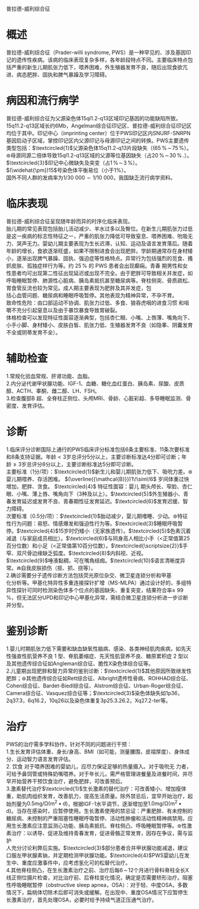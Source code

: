 普拉德-威利综合征  
# 概述  
普拉德-威利综合征（Prader-willi syndrome, PWS）是一种罕见的、涉及基因印记的遗传性疾病。该病的临床表现复杂多样，各年龄段特点不同。主要临床特点包括严重的新生儿期肌张力低下，喂养困难，外生殖器发育不良，随后出现食欲亢进、病态肥胖、固执和脾气暴躁及学习障碍。  
# 病因和流行病学  
普拉德-威利综合征为父源染色体15ql1.2-q13区域印记基因的功能缺陷所致。15q11.2-q13区域长约6Mb，Angelman综合征印记区、普拉德-威利综合征印记区均位于其中。印记中心（imprinting center）位于PWS印记区内SNURF-SNRPN基因启动子区域，掌控印记区内父源印记与母源印记之间的转换。PWS主要遗传类型包括：$\textcircled{1}$父源染色体15q11.2-q13片段缺失（$(65\,\%\!\sim\!75\,\%$）。$\circledcirc$母源同源二倍体导致15ql1.2-q13区域的父源等位基因缺失（占$20\,\%\!\sim\!30\,\%\,.$）。$\textcircled{3}$印记中心微缺失及突变（占$1\,\%\!\sim\!3\,\%$）。$(\widehat{\pm})15$号染色体平衡易位（小于$1\%$）。  
国外不同人群的发病率为$1/30\ 000{\sim}1/10\ 000$，我国缺乏流行病学资料。  
# 临床表现  
普拉德-威利综合征呈现随年龄而异的时序化临床表现。  
胎儿期的常见表现包括胎儿活动减少、羊水过多以及臀位。在新生儿期肌张力过低是这一疾病的标志性特征之一，严重的肌张力降低可导致窒息、喂养困难、吮吸无力、哭声无力。婴幼儿期主要表现为生长迟滞，认知、运动及语言发育落后。随着年龄的增长，食欲逐渐旺盛，如果不限制进食会出现肥胖。学龄期通常存在身材矮小，逐渐出现脾气暴躁、固执、强迫症等性格特点。异常行为包括强烈的觅食、搔抓皮肤、孤独症样行为等。约 $25\,\%$ 的 PWS  患者会出现癫痫。青春 期男性和女性患者均可出现第二性征出现延迟或出现不完全。由于肥胖可导致相关并发症，如呼吸睡眠暂停、肺源性心脏病、胰岛素抵抗甚至糖尿病等。脊柱侧突、骨质疏松、胃食管反流也较为常见。成人期主要表现为肥胖及其并发症，包  
括心血管问题、糖尿病和睡眠呼吸暂停。其他表现为精神异常，不孕不育。  
致命性危险：由口部运动不协调、肌张力过低、多食、狼吞虎咽的进食习惯 和咀嚼不充分引起窒息以及由于暴饮暴食导致胃破裂。  
体格检查可以发现特征性面容逐渐典型，包括杏仁眼、小嘴、上唇薄、嘴角向下、小手小脚、身材矮小、皮肤白皙、肌张力低、生殖器发育不良（如隐睾、阴囊发育不全或阴蒂发育不全）。  
# 辅助检查  
1.常规化验血常规、肝肾功能、血脂。  
2.内分泌代谢甲状腺功能、IGF-1、血糖、糖化血红蛋白、胰岛素、尿酸、皮质醇、ACTH、睾酮、雌二醇、LH、FSH。  
3.检查腹部B 超、全脊柱正侧位、头颅MRI、骨龄、心脏彩超、多导睡眠监测、骨密度、发育评估。  
# 诊断  
1.临床评分诊断国际上通行的PWS临床评分标准包括6条主要标准、11条次要标准和8条支持证据。年龄${<}3$岁总评分5分以上，主要诊断标准达4分即可诊断；年龄${\geqslant}3$岁总评分8分以上，主要诊断标准达5分即可诊断。  
主要标准（1分/项）：$\textcircled{1}$新生儿和婴儿期肌张力低下、吸吮力差。$\circledcirc$婴儿期喂养、存活困难。 $(\overline{{\mathcal{B}}})1\!\sim\!6$ 岁间体重过快增加，肥胖、贪食。 $\textcircled{4}$ 特征性面容：婴儿 期头颅长、窄脸、杏仁眼、小嘴、薄上唇、嘴角向下（3种及以上）。$\textcircled{5}$外生殖器小、青春发育延迟或发育不良、青春期性征发育延迟。$\textcircled{6}$发育迟缓、智力障碍。  
次要标准（0.5分/项）：$\textcircled{1}$胎动减少，婴儿期嗜睡、少动。$\circledcirc$特征性行为问题：易怒、情感爆发和强迫性行为等。$\textcircled{3}$睡眠呼吸暂停。$\textcircled{4}$15岁时仍矮小（无家族遗传）。$\textcircled{5}$色素沉着减退（与家庭成员相比）。$\textcircled{6}$与同身高人相比小手（$<$正常值第25百分位数）和小足（$<$正常值第10百分位数）。$\textcircled{\scriptsize{2}}$手窄、双尺骨边缘缺乏弧度。$\textcircled{8}$内斜视、近视。$\textcircled{9}$唾液黏稠，可在嘴角结痂。$\textcircled{10}$语言清晰度异常。$\Cap$自我皮肤损伤（抠、抓、挠等）。  
2.确诊需要分子遗传诊断方法包括荧光原位杂交、微卫星连锁分析和甲基  
化分析等。甲基化特异性多重连接探针扩增（MS-MLPA）通过设计好的，多组特异性探针可同时检测染色体多个位点的基因缺失、重复突变，结果符合率≥ $99\,\%$，但无法区分UPD和印记中心甲基化异常，需结合微卫星连锁分析进一步诊断并分型。  
# 鉴别诊断  
1.婴儿时期肌张力低下需要和缺血缺氧性脑病、感染、各类神经肌肉疾病，如先天性强直性肌营养不良 1 型、脊肌萎缩症、先天性肌营养不良、糖原累积症 2 型以及其他遗传综合征如Angleman综合征、脆性X染色体综合征等。  
2.儿童期出现肥胖和智力异常的鉴别诊断：$\textcircled{1}$其他原因所致继发性肥胖；$\circledcirc$其他遗传综合征如Rett综合征、Albright遗传性骨病、ROHHAD综合征、Cohen综合征、Bardet-Biedl综合征、Alstrom综合征、Urban-Roger综合征、Camera综合征、Vasquez综合征等；$\textcircled{3}$染色体缺失如1p36，2q37.3，6q16.2，10q26以及染色体重复3p25.3.26.2，Xq27.2-ter等。  
# 治疗  
PWS的治疗需多学科协作，针对不同的问题进行干预：  
1.生长发育评估体重、身长/身高、BMI（如可能，测量腰围，皮褶厚度）、身体成分、运动智力语言发育评估。  
2. 饮食 对于喂养困难的婴幼儿，应尽力保证足够的热量摄入。对于吸吮无 力者，可给予鼻饲管或特殊奶嘴喂养。对于年长儿，需严格管理进餐量及进餐时间，并尽早开始营养干预饮食治疗，避免肥胖，可改善预后。  
3.激素替代治疗$\textcircled{1}$生长激素的替代治疗：可改善矮小、增加瘦体重，助肌肉组织发育，改善肌力，提高生活质量。除外禁忌后，宜早开始治疗，起始剂量为$0.5\mathrm{mg/\Omega}\left(\mathrm{m}^{2}\bullet\mathrm{d}\right)$，根据IGF-1水平调节，逐渐增加至$1.0\mathrm{mg/\Omega}\left(\mathrm{m}^{2}\bullet\mathrm{d}\right)$。当存在感染时，应暂停使用。生长激素使用的禁忌证：严重肥胖、有未控制的糖尿病、未控制的严重阻塞性睡眠呼吸暂停、活动性肿瘤和活动性精神病禁用。应用生长激素应注意监测心功能、胰岛素抵抗、脊柱侧凸、呼吸睡眠暂停等。$\circledcirc$性激素治疗：以诱导、促进及维持青春发育，促进骨骼正常发育，因存在争议，需与监护  
人充分讨论利弊后实施。$\textcircled{3}$部分患者合并甲状腺功能减退，建议口服左甲状腺素钠，并定期检测甲状腺功能。$\textcircled{4}$PWS婴幼儿在发生中、重度应激事件中，应考虑氢化可的松替代治疗。  
4.其他脊柱侧凸，在生长激素治疗之前、治疗后每$6\!\sim\!12$个月进行骨科脊柱全长X线正侧位摄片检查，对比治疗前、后脊柱变化情况，确定是否需要矫形治疗。阻塞性呼吸睡眠暂停（obstructive sleep apnea，OSA）：对于轻、中度OSA，多数情况下，扁桃体切除术后即可消失或缓解。在出现中、重度OSA情况下应暂停生长激素治疗，首先处理OSA，必要时给予持续气道正压通气治疗。  
